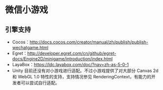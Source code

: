 # 微信小游戏
## 引擎支持
* Cocos：http://docs.cocos.com/creator/manual/zh/publish/publish-wechatgame.html
* Egret：http://developer.egret.com/cn/github/egret-docs/Engine2D/minigame/introduction/index.html
* LayaBox：https://ldc.layabox.com/doc/?nav=zh-as-5-0-1
* Unity 目前还没有对小游戏进行适配。不过小游戏提供了对大部分 Canvas 2d 和 WebGL 1.0 特性的支持，支持情况参见 RenderingContext，有能力的开发者可以尝试自行适配。